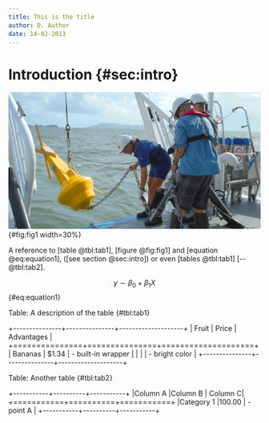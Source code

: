 ```yaml
---
title: This is the title
author: D. Author
date: 14-02-2013
---
```



# Introduction {#sec:intro}

![schematic](AIMS_wq.jpg){#fig:fig1 width=30%}

A reference to [table @tbl:tab1], [figure @fig:fig1] and [equation @eq:equation1], 
([see section @sec:intro]) or even [tables @tbl:tab1] [--@tbl:tab2].

$$ y \sim \beta_0 + \beta_1 X $$ {#eq:equation1}

Table: A description of the table {#tbl:tab1}

+---------------+---------------+--------------------+
| Fruit         | Price         | Advantages         |
+===============+===============+====================+
| Bananas       | $1.34         | - built-in wrapper |
|               |               | - bright color     |
+---------------+---------------+--------------------+

Table: Another table {#tbl:tab2}

+-----------+----------+-----------+
|Column A   |Column B  |   Column C|
+===========+==========+===========+
|Category 1 |100.00    | - point A |
+-----------+----------+-----------+

